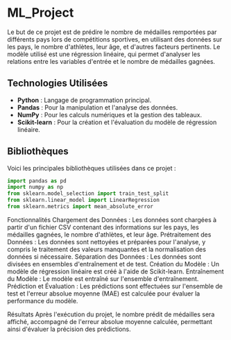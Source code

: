 # ML_Project

Le but de ce projet est de prédire le nombre de médailles remportées par différents pays lors de compétitions sportives, en utilisant des données sur les pays, le nombre d'athlètes, leur âge, et d'autres facteurs pertinents. Le modèle utilisé est une régression linéaire, qui permet d'analyser les relations entre les variables d'entrée et le nombre de médailles gagnées.
## Technologies Utilisées

- **Python** : Langage de programmation principal.
- **Pandas** : Pour la manipulation et l'analyse des données.
- **NumPy** : Pour les calculs numériques et la gestion des tableaux.
- **Scikit-learn** : Pour la création et l'évaluation du modèle de régression linéaire.

## Bibliothèques

Voici les principales bibliothèques utilisées dans ce projet :

```python
import pandas as pd
import numpy as np
from sklearn.model_selection import train_test_split
from sklearn.linear_model import LinearRegression
from sklearn.metrics import mean_absolute_error
```

Fonctionnalités
Chargement des Données : Les données sont chargées à partir d'un fichier CSV contenant des informations sur les pays, les médailles gagnées, le nombre d'athlètes, et leur âge.
Prétraitement des Données : Les données sont nettoyées et préparées pour l'analyse, y compris le traitement des valeurs manquantes et la normalisation des données si nécessaire.
Séparation des Données : Les données sont divisées en ensembles d'entraînement et de test.
Création du Modèle : Un modèle de régression linéaire est créé à l'aide de Scikit-learn.
Entraînement du Modèle : Le modèle est entraîné sur l'ensemble d'entraînement.
Prédiction et Évaluation : Les prédictions sont effectuées sur l'ensemble de test et l'erreur absolue moyenne (MAE) est calculée pour évaluer la performance du modèle.

Résultats
Après l'exécution du projet, le nombre prédit de médailles sera affiché, accompagné de l'erreur absolue moyenne calculée, permettant ainsi d'évaluer la précision des prédictions.

